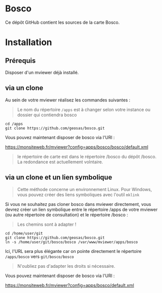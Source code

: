 # Bosco
Ce dépôt GitHub contient les sources de la carte Bosco.

# Installation

## Prérequis

Disposer d'un mviewer déjà installé.

## via un clone

Au sein de votre mviewer réalisez les commandes suivantes :

> Le nom du répertoire `/apps` est à changer selon votre instance ou dossier qui contiendra bosco

```
cd /apps
git clone https://github.com/geosas/bosco.git
```

Vous pouvez maintenant disposer de bosco via l'URl :

https://monsiteweb.fr/mviewer?config=apps/bosco/bosco/default.xml

> le répertoire de carte est dans le répertoire /bosco du dépôt /bosco. La redondance est actuellement volntaire.

## via un clone et un lien symbolique

> Cette méthode concerne un environnement Linux. Pour Windows, vous pouvez créer des liens symboliques avec l'outil `mklink`

Si vous ne souhaitez pas cloner bosco dans mviewer directement, vous devrez créer un lien symbolique entre le répertoire /apps de votre mviewer (ou autre répertoire de consultation) et le répertoire /bosco :

> Les chemins sont à adapter !

```
cd /home/user/git
git clone https://github.com/geosas/bosco.git
ln -s /home/user/git/bosco/bosco /var/www/mviewer/apps/bosco
```
Ici, l'URL sera plus élégante car on pointe directement le répertoire `/apps/bosco` vers `git/bosco/bosco`

> N'oubliez pas d'adapter les droits si nécessaire.

Vous pouvez maintenant disposer de bosco via l'URl :

https://monsiteweb.fr/mviewer?config=apps/bosco/default.xml
